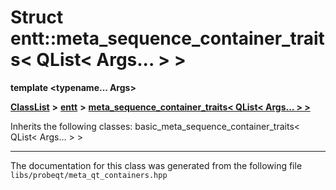 

# Struct entt::meta\_sequence\_container\_traits&lt; QList&lt; Args... &gt; &gt;

**template &lt;typename... Args&gt;**



[**ClassList**](annotated.md) **>** [**entt**](namespaceentt.md) **>** [**meta\_sequence\_container\_traits&lt; QList&lt; Args... &gt; &gt;**](structentt_1_1meta__sequence__container__traits_3_01QList_3_01Args_8_8_8_01_4_01_4.md)








Inherits the following classes: basic_meta_sequence_container_traits< QList< Args... > >































































------------------------------
The documentation for this class was generated from the following file `libs/probeqt/meta_qt_containers.hpp`

